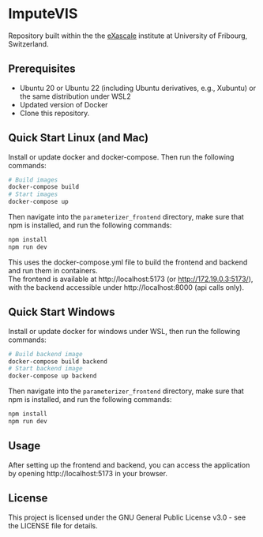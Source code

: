 # ImputeVIS

Repository built within the the [eXascale](https://exascale.info/) institute at University of Fribourg, Switzerland.


## Prerequisites

- Ubuntu 20 or Ubuntu 22 (including Ubuntu derivatives, e.g., Xubuntu) or the same distribution under WSL2
- Updated version of Docker
- Clone this repository.



## Quick Start Linux (and Mac)
Install or update docker and docker-compose. Then run the following commands:

```bash
# Build images
docker-compose build  
# Start images
docker-compose up
```

Then navigate into the `parameterizer_frontend` directory, make sure that npm is installed, and run the following commands:

```bash
npm install
npm run dev
```

This uses the docker-compose.yml file to build the frontend and backend and run them in containers.   
The frontend is available at http://localhost:5173 (or http://172.19.0.3:5173/), 
with the backend accessible under http://localhost:8000 (api calls only).


## Quick Start Windows
Install or update docker for windows under WSL, then run the following commands:

```bash
# Build backend image
docker-compose build backend
# Start backend image
docker-compose up backend
```

Then navigate into the `parameterizer_frontend` directory, make sure that npm is installed, and run the following commands:

```bash
npm install
npm run dev
```

## Usage

After setting up the frontend and backend, you can access the application by opening http://localhost:5173 in your
browser.


## License

This project is licensed under the GNU General Public License v3.0 - see the LICENSE file for details.
